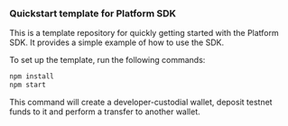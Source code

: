 ### Quickstart template for Platform SDK

This is a template repository for quickly getting started with the Platform SDK. It provides a simple example of how to use the SDK.

To set up the template, run the following commands:
```bash
npm install
npm start
```

This command will create a developer-custodial wallet, deposit testnet funds to it and perform a transfer to another wallet.